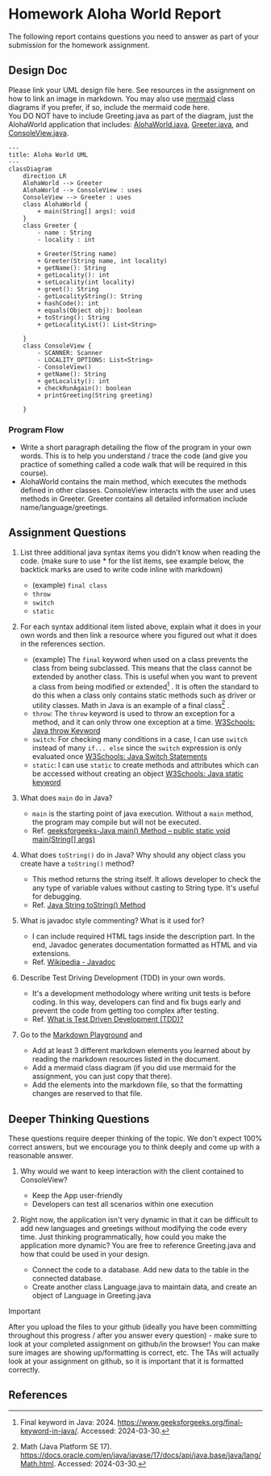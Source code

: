 # Homework Aloha World Report

The following report contains questions you need to answer as part of your submission for the homework assignment. 


## Design Doc
Please link your UML design file here. See resources in the assignment on how to
link an image in markdown. You may also use [mermaid] class diagrams if you prefer, if so, include the mermaid code here.  
You DO NOT have to include Greeting.java as part of the diagram, 
just the AlohaWorld application that includes: [AlohaWorld.java], [Greeter.java], and [ConsoleView.java].

```mermaid
---
title: Aloha World UML
---
classDiagram
    direction LR
    AlohaWorld --> Greeter 
    AlohaWorld --> ConsoleView : uses
    ConsoleView --> Greeter : uses
    class AlohaWorld {
        + main(String[] args): void
    }
    class Greeter {
        - name : String
        - locality : int
        
        + Greeter(String name)
        + Greeter(String name, int locality)
        + getName(): String
        + getLocality(): int
        + setLocality(int locality)
        + greet(): String
        - getLocalityString(): String
        + hashCode(): int
        + equals(Object obj): boolean
        + toString(): String
        + getLocalityList(): List<String>

    }
    class ConsoleView {
        - SCANNER: Scanner
        - LOCALITY_OPTIONS: List<String>
        - ConsoleView()
        + getName(): String
        + getLocality(): int
        + checkRunAgain(): boolean
        + printGreeting(String greeting)

    }
```

### Program Flow
- Write a short paragraph detailing the flow of the program in your own words. This is to help you understand / trace the code (and give you practice of something called a code walk that will be required in this course).
- AlohaWorld contains the main method, which executes the methods defined in other classes. ConsoleView interacts with the user and uses methods in Greeter. Greeter contains all detailed information include name/language/greetings. 

## Assignment Questions

1. List three additional java syntax items you didn't know when reading the code.  (make sure to use * for the list items, see example below, the backtick marks are used to write code inline with markdown)
   
   * (example) `final class` 
   * `throw` 
   * `switch`
   * `static`

2. For each syntax additional item listed above, explain what it does in your own words and then link a resource where you figured out what it does in the references section. 

    * (example) The `final` keyword when used on a class prevents the class from being subclassed. This means that the class cannot be extended by another class. This is useful when you want to prevent a class from being modified or extended[^1] . It is often the standard to do this when a class only contains static methods such as driver or utility classes. Math in Java is an example of a final class[^2] .
    * `throw`: The `throw` keyword is used to throw an exception for a method, and it can only throw one exception at a time. [W3Schools: Java throw Keyword](https://www.w3schools.com/java/ref_keyword_throw.asp)
    * `switch`: For checking many conditions in a case, I can use `switch` instead of many `if... else` since the `switch` expression is only evaluated once [W3Schools: Java Switch Statements](https://www.w3schools.com/java/java_switch.asp#gsc.tab=0)
    * `static`: I can use `static` to create methods and attributes which can be accessed without creating an object [W3Schools: Java static keyword](https://www.w3schools.com/java/ref_keyword_static.asp)

3. What does `main` do in Java?
   - `main` is the starting point of java execution. Without a `main` method, the program may compile but will not be executed. 
   - Ref. [geeksforgeeks-Java main() Method – public static void main(String[] args)](https://www.geeksforgeeks.org/java-main-method-public-static-void-main-string-args/)

4. What does `toString()` do in Java? Why should any object class you create have a `toString()` method?
   - This method returns the string itself. It allows developer to check the any type of variable values without casting to String type. It's useful for debugging.
   - Ref. [Java String toString() Method](https://www.w3schools.com/java/ref_string_tostring.asp)

5. What is javadoc style commenting? What is it used for?
   - I can include required HTML tags inside the description part. In the end, Javadoc generates documentation formatted as HTML and via extensions. 
   - Ref. [Wikipedia - Javadoc](https://en.wikipedia.org/wiki/Javadoc)

6. Describe Test Driving Development (TDD) in your own words. 
   - It's a development methodology where writing unit tests is before coding. In this way, developers can find and fix bugs early and prevent the code from getting too complex after testing. 
   - Ref. [What is Test Driven Development (TDD)?](https://www.browserstack.com/guide/what-is-test-driven-development)

7. Go to the [Markdown Playground](MarkdownPlayground.md) and 
   * Add at least 3 different markdown elements you learned about by reading the markdown resources listed in the document. 
   * Add a mermaid class diagram (if you did use mermaid for the assignment, you can just copy that there). 
   * Add the elements into the markdown file, so that the formatting changes are reserved to that file. 


## Deeper Thinking Questions

These questions require deeper thinking of the topic. We don't expect 100% correct answers, but we encourage you to think deeply and come up with a reasonable answer. 


1. Why would we want to keep interaction with the client contained to ConsoleView?
   - Keep the App user-friendly
   - Developers can test all scenarios within one execution


2. Right now, the application isn't very dynamic in that it can be difficult to add new languages and greetings without modifying the code every time. 
   Just thinking programmatically,  how could you make the application more dynamic? You are free to reference Greeting.java and how that could be used in your design.
   - Connect the code to a database. Add new data to the table in the connected database.
   - Create another class Language.java to maintain data, and create an object of Language in Greeting.java


> [!IMPORTANT]
>  After you upload the files to your github (ideally you have been committing throughout this progress / after you answer every question) - make sure to look at your completed assignment on github/in the browser! You can make sure images are showing up/formatting is correct, etc. The TAs will actually look at your assignment on github, so it is important that it is formatted correctly.


## References

[^1]: Final keyword in Java: 2024. https://www.geeksforgeeks.org/final-keyword-in-java/. Accessed: 2024-03-30. 

[^2]: Math (Java Platform SE 17). https://docs.oracle.com/en/java/javase/17/docs/api/java.base/java/lang/Math.html. Accessed: 2024-03-30.


<!-- This is a comment, below this link the links in the document are placed here to make ti easier to read. This is an optional style for markdown, and often as a student you will include the links inline. for example [mermaid](https://mermaid.js.org/intro/syntax-reference.html) -->
[mermaid]: https://mermaid.js.org/intro/syntax-reference.html
[AlohaWorld.java]: src/main/java/student/AlohaWorld.java
[Greeter.java]: src/main/java/student/Greeter.java
[ConsoleView.java]: src/main/java/student/ConsoleView.java